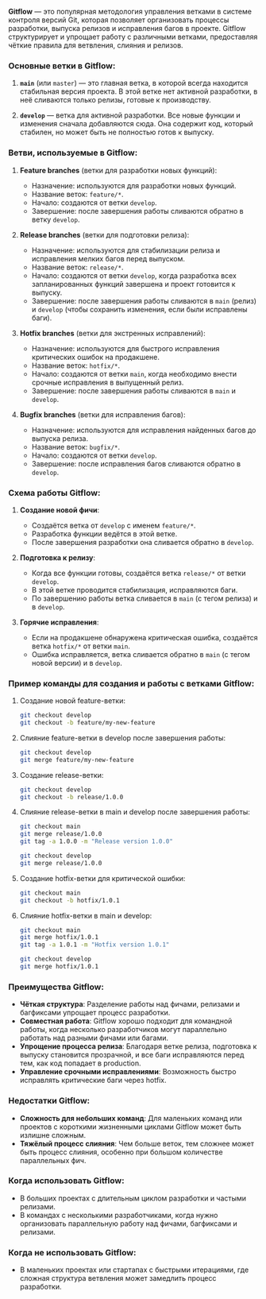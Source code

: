 **Gitflow** — это популярная методология управления ветками в системе контроля версий Git, которая позволяет организовать процессы разработки, выпуска релизов и исправления багов в проекте. Gitflow структурирует и упрощает работу с различными ветками, предоставляя чёткие правила для ветвления, слияния и релизов.

### Основные ветки в Gitflow:

1. **`main`** (или `master`) — это главная ветка, в которой всегда находится стабильная версия проекта. В этой ветке нет активной разработки, в неё сливаются только релизы, готовые к производству.
   
2. **`develop`** — ветка для активной разработки. Все новые функции и изменения сначала добавляются сюда. Она содержит код, который стабилен, но может быть не полностью готов к выпуску.

### Ветви, используемые в Gitflow:

1. **Feature branches** (ветки для разработки новых функций):
   - Назначение: используются для разработки новых функций.
   - Название веток: `feature/*`.
   - Начало: создаются от ветки `develop`.
   - Завершение: после завершения работы сливаются обратно в ветку `develop`.

2. **Release branches** (ветки для подготовки релиза):
   - Назначение: используются для стабилизации релиза и исправления мелких багов перед выпуском.
   - Название веток: `release/*`.
   - Начало: создаются от ветки `develop`, когда разработка всех запланированных функций завершена и проект готовится к выпуску.
   - Завершение: после завершения работы сливаются в `main` (релиз) и `develop` (чтобы сохранить изменения, если были исправлены баги).

3. **Hotfix branches** (ветки для экстренных исправлений):
   - Назначение: используются для быстрого исправления критических ошибок на продакшене.
   - Название веток: `hotfix/*`.
   - Начало: создаются от ветки `main`, когда необходимо внести срочные исправления в выпущенный релиз.
   - Завершение: после завершения работы сливаются в `main` и `develop`.

4. **Bugfix branches** (ветки для исправления багов):
   - Назначение: используются для исправления найденных багов до выпуска релиза.
   - Название веток: `bugfix/*`.
   - Начало: создаются от ветки `develop`.
   - Завершение: после исправления багов сливаются обратно в `develop`.

### Схема работы Gitflow:

1. **Создание новой фичи**:
   - Создаётся ветка от `develop` с именем `feature/*`.
   - Разработка функции ведётся в этой ветке.
   - После завершения разработки она сливается обратно в `develop`.

2. **Подготовка к релизу**:
   - Когда все функции готовы, создаётся ветка `release/*` от ветки `develop`.
   - В этой ветке проводится стабилизация, исправляются баги.
   - По завершению работы ветка сливается в `main` (с тегом релиза) и в `develop`.

3. **Горячие исправления**:
   - Если на продакшене обнаружена критическая ошибка, создаётся ветка `hotfix/*` от ветки `main`.
   - Ошибка исправляется, ветка сливается обратно в `main` (с тегом новой версии) и в `develop`.

### Пример команды для создания и работы с ветками Gitflow:

1. Создание новой feature-ветки:
   ```bash
   git checkout develop
   git checkout -b feature/my-new-feature
   ```

2. Слияние feature-ветки в develop после завершения работы:
   ```bash
   git checkout develop
   git merge feature/my-new-feature
   ```

3. Создание release-ветки:
   ```bash
   git checkout develop
   git checkout -b release/1.0.0
   ```

4. Слияние release-ветки в main и develop после завершения работы:
   ```bash
   git checkout main
   git merge release/1.0.0
   git tag -a 1.0.0 -m "Release version 1.0.0"
   
   git checkout develop
   git merge release/1.0.0
   ```

5. Создание hotfix-ветки для критической ошибки:
   ```bash
   git checkout main
   git checkout -b hotfix/1.0.1
   ```

6. Слияние hotfix-ветки в main и develop:
   ```bash
   git checkout main
   git merge hotfix/1.0.1
   git tag -a 1.0.1 -m "Hotfix version 1.0.1"

   git checkout develop
   git merge hotfix/1.0.1
   ```

### Преимущества Gitflow:
- **Чёткая структура**: Разделение работы над фичами, релизами и багфиксами упрощает процесс разработки.
- **Совместная работа**: Gitflow хорошо подходит для командной работы, когда несколько разработчиков могут параллельно работать над разными фичами или багами.
- **Упрощение процесса релиза**: Благодаря ветке релиза, подготовка к выпуску становится прозрачной, и все баги исправляются перед тем, как код попадает в production.
- **Управление срочными исправлениями**: Возможность быстро исправлять критические баги через hotfix.

### Недостатки Gitflow:
- **Сложность для небольших команд**: Для маленьких команд или проектов с короткими жизненными циклами Gitflow может быть излишне сложным.
- **Тяжёлый процесс слияния**: Чем больше веток, тем сложнее может быть процесс слияния, особенно при большом количестве параллельных фич.

### Когда использовать Gitflow:
- В больших проектах с длительным циклом разработки и частыми релизами.
- В командах с несколькими разработчиками, когда нужно организовать параллельную работу над фичами, багфиксами и релизами.

### Когда не использовать Gitflow:
- В маленьких проектах или стартапах с быстрыми итерациями, где сложная структура ветвления может замедлить процесс разработки.
